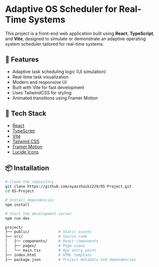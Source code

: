 # Adaptive OS Scheduler for Real-Time Systems

This project is a front-end web application built using **React**, **TypeScript**, and **Vite**, designed to simulate or demonstrate an adaptive operating system scheduler tailored for real-time systems.

## 🚀 Features

- Adaptive task scheduling logic (UI simulation)
- Real-time task visualization
- Modern and responsive UI
- Built with Vite for fast development
- Uses TailwindCSS for styling
- Animated transitions using Framer Motion

## 🧱 Tech Stack

- [React](https://reactjs.org/)
- [TypeScript](https://www.typescriptlang.org/)
- [Vite](https://vitejs.dev/)
- [Tailwind CSS](https://tailwindcss.com/)
- [Framer Motion](https://www.framer.com/motion/)
- [Lucide Icons](https://lucide.dev/)

## 📦 Installation

```bash
# Clone the repository
git clone https://github.com/ayazshaik1229/OS-Project.git
cd OS-Project

# Install dependencies
npm install

# Start the development server
npm run dev

project/
├── public/             # Static assets
├── src/                # Source code
│   ├── components/     # React components
│   ├── pages/          # Page views
│   └── main.tsx        # App entry point
├── index.html          # HTML template
├── package.json        # Project metadata and dependencies

